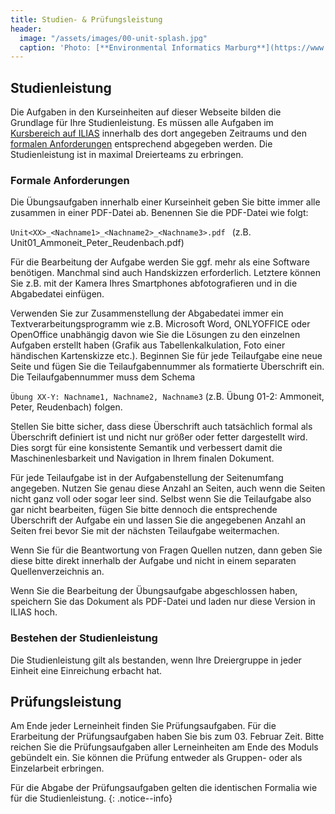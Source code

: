 ```yaml
---
title: Studien- & Prüfungsleistung
header:
  image: "/assets/images/00-unit-splash.jpg"
  caption: 'Photo: [**Environmental Informatics Marburg**](https://www.flickr.com/environmentalinformatics-marburg/)'
---
```


## Studienleistung

Die Aufgaben in den Kurseinheiten auf dieser Webseite bilden die Grundlage für Ihre Studienleistung. Es müssen alle Aufgaben im [Kursbereich auf ILIAS](https://ilias.uni-marburg.de/ilias.php?ref_id=2344948&ass_id=35893&cmd=showOverview&cmdClass=ilobjexercisegui&cmdNode=b3:ms&baseClass=ilExerciseHandlerGUI) innerhalb des dort angegeben Zeitraums und den [formalen Anforderungen](#formale-anforderungen) entsprechend abgegeben werden. Die Studienleistung ist in maximal Dreierteams zu erbringen.


### <a name="formale-anforderungen"></a>Formale Anforderungen
Die Übungsaufgaben innerhalb einer Kurseinheit geben Sie bitte immer alle zusammen in einer PDF-Datei ab. Benennen Sie die PDF-Datei wie folgt:

```Unit<XX>_<Nachname1>_<Nachname2>_<Nachname3>.pdf ``` (z.B. Unit01\_Ammoneit\_Peter\_Reudenbach.pdf)

Für die Bearbeitung der Aufgabe werden Sie ggf. mehr als eine Software benötigen. Manchmal sind auch Handskizzen erforderlich. Letztere können Sie z.B. mit der Kamera Ihres Smartphones abfotografieren und in die Abgabedatei einfügen.

Verwenden Sie zur Zusammenstellung der Abgabedatei immer ein Textverarbeitungsprogramm wie z.B. Microsoft Word, ONLYOFFICE oder OpenOffice unabhängig davon wie Sie die Lösungen zu den einzelnen Aufgaben erstellt haben (Grafik aus Tabellenkalkulation, Foto einer händischen Kartenskizze etc.). Beginnen Sie für jede Teilaufgabe eine neue Seite und fügen Sie die Teilaufgabennummer als formatierte Überschrift ein. Die Teilaufgabennummer muss dem Schema

```Übung XX-Y: Nachname1, Nachname2, Nachname3``` (z.B. Übung 01-2: Ammoneit, Peter, Reudenbach) folgen.

Stellen Sie bitte sicher, dass diese Überschrift auch tatsächlich formal als Überschrift definiert ist und nicht nur größer oder fetter dargestellt wird. Dies sorgt für eine konsistente Semantik und verbessert damit die Maschinenlesbarkeit und Navigation in Ihrem finalen Dokument.

Für jede Teilaufgabe ist in der Aufgabenstellung der Seitenumfang angegeben. Nutzen Sie genau diese Anzahl an Seiten, auch wenn die Seiten nicht ganz voll oder sogar leer sind. Selbst wenn Sie die Teilaufgabe also gar nicht bearbeiten, fügen Sie bitte dennoch die entsprechende Überschrift der Aufgabe ein und lassen Sie die angegebenen Anzahl an Seiten frei bevor Sie mit der nächsten Teilaufgabe weitermachen.

Wenn Sie für die Beantwortung von Fragen Quellen nutzen, dann geben Sie diese bitte direkt innerhalb der Aufgabe und nicht in einem separaten Quellenverzeichnis an.

Wenn Sie die Bearbeitung der Übungsaufgabe abgeschlossen haben, speichern Sie das Dokument als PDF-Datei und laden nur diese Version in ILIAS hoch.

### Bestehen der Studienleistung
Die Studienleistung gilt als bestanden, wenn Ihre Dreiergruppe in jeder Einheit eine Einreichung erbacht hat. 


## Prüfungsleistung
Am Ende jeder Lerneinheit finden Sie Prüfungsaufgaben. Für die Erarbeitung der Prüfungsaufgaben haben Sie bis zum 03. Februar Zeit. Bitte reichen Sie die Prüfungsaufgaben aller Lerneinheiten am Ende des Moduls gebündelt ein. Sie können die Prüfung entweder als Gruppen- oder als Einzelarbeit erbringen. 


Für die Abgabe der Prüfungsaufgaben gelten die identischen Formalia wie für die Studienleistung.
{: .notice--info}